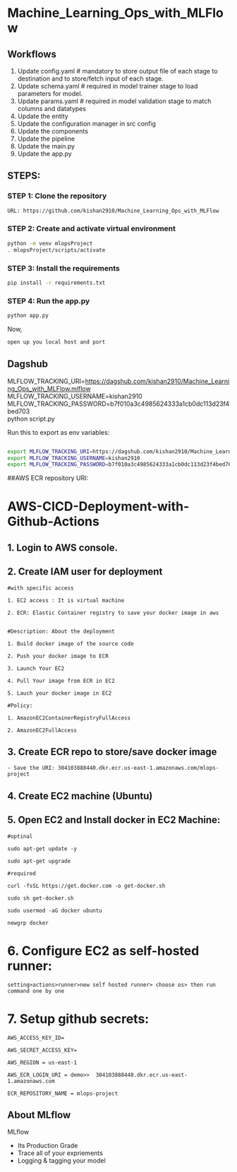 # Machine_Learning_Ops_with_MLFlow

## Workflows

1. Update config.yaml # mandatory to store output file of each stage to destination and to store/fetch input of each stage.  
2. Update schema.yaml  # required in model trainer stage to load parameters for model.
3. Update params.yaml # required in model validation stage to match columns and datatypes
4. Update the entity 
5. Update the configuration manager in src config
6. Update the components
7. Update the pipeline 
8. Update the main.py
9. Update the app.py

## STEPS:

### STEP 1: Clone the repository
```bash
URL: https://github.com/kishan2910/Machine_Learning_Ops_with_MLFlow
```

### STEP 2: Create and activate virtual environment 
```bash
python -m venv mlopsProject
. mlopsProject/scripts/activate
```

### STEP 3: Install the requirements
```bash
pip install -r requirements.txt
```

### STEP 4: Run the app.py
```bash
python app.py 
```
Now,
```bash
open up you local host and port
```

## Dagshub
MLFLOW_TRACKING_URI=https://dagshub.com/kishan2910/Machine_Learning_Ops_with_MLFlow.mlflow \
MLFLOW_TRACKING_USERNAME=kishan2910 \
MLFLOW_TRACKING_PASSWORD=b7f010a3c4985624333a1cb0dc113d23f4bed703 \
python script.py

Run this to export as env variables:

```bash

export MLFLOW_TRACKING_URI=https://dagshub.com/kishan2910/Machine_Learning_Ops_with_MLFlow.mlflow
export MLFLOW_TRACKING_USERNAME=kishan2910
export MLFLOW_TRACKING_PASSWORD=b7f010a3c4985624333a1cb0dc113d23f4bed703

```

##AWS ECR
repository URI: 

# AWS-CICD-Deployment-with-Github-Actions

## 1. Login to AWS console.

## 2. Create IAM user for deployment

	#with specific access

	1. EC2 access : It is virtual machine

	2. ECR: Elastic Container registry to save your docker image in aws


	#Description: About the deployment

	1. Build docker image of the source code

	2. Push your docker image to ECR

	3. Launch Your EC2 

	4. Pull Your image from ECR in EC2

	5. Lauch your docker image in EC2

	#Policy:

	1. AmazonEC2ContainerRegistryFullAccess

	2. AmazonEC2FullAccess

	
## 3. Create ECR repo to store/save docker image
    - Save the URI: 304103888440.dkr.ecr.us-east-1.amazonaws.com/mlops-project

	
## 4. Create EC2 machine (Ubuntu) 

## 5. Open EC2 and Install docker in EC2 Machine:
	
	
	#optinal

	sudo apt-get update -y

	sudo apt-get upgrade
	
	#required

	curl -fsSL https://get.docker.com -o get-docker.sh

	sudo sh get-docker.sh

	sudo usermod -aG docker ubuntu

	newgrp docker
	
# 6. Configure EC2 as self-hosted runner:
    setting>actions>runner>new self hosted runner> choose os> then run command one by one


# 7. Setup github secrets:

    AWS_ACCESS_KEY_ID=

    AWS_SECRET_ACCESS_KEY=

    AWS_REGION = us-east-1

    AWS_ECR_LOGIN_URI = demo>>  304103888440.dkr.ecr.us-east-1.amazonaws.com

    ECR_REPOSITORY_NAME = mlops-project




## About MLflow 
MLflow

 - Its Production Grade
 - Trace all of your expriements
 - Logging & tagging your model